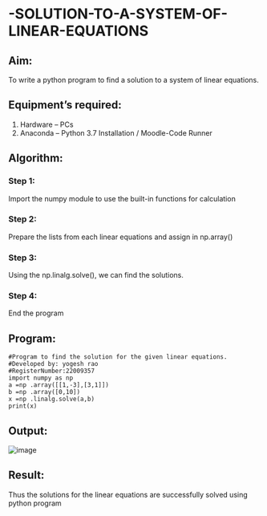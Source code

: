 # -SOLUTION-TO-A-SYSTEM-OF-LINEAR-EQUATIONS
## Aim:
To write a python program to find a solution to a system of linear equations.
## Equipment’s required:
1. 	Hardware – PCs
2. 	Anaconda – Python 3.7 Installation / Moodle-Code Runner
## Algorithm:
### Step 1: 
Import the numpy module to use the built-in functions for calculation
### Step 2: 
Prepare the lists from each linear equations and assign in np.array()
### Step 3: 
Using the np.linalg.solve(), we can find the solutions.
### Step 4: 
End the program
## Program:
```
#Program to find the solution for the given linear equations.
#Developed by: yogesh rao
#RegisterNumber:22009357
import numpy as np
a =np .array([[1,-3],[3,1]])
b =np .array([0,10])
x =np .linalg.solve(a,b)
print(x)
```
## Output:

![image](https://user-images.githubusercontent.com/122008288/227966762-f1449168-4279-4af7-b035-2aaf2d0ef943.png)

## Result: 
Thus the solutions for the linear equations are successfully solved using python program

